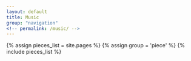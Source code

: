 ```yaml
---
layout: default
title: Music
group: "navigation"
<!-- permalink: /music/ -->
---
```

<div>
{% assign pieces_list = site.pages %}
{% assign group = 'piece' %}
{% include pieces_list %}
</div>
